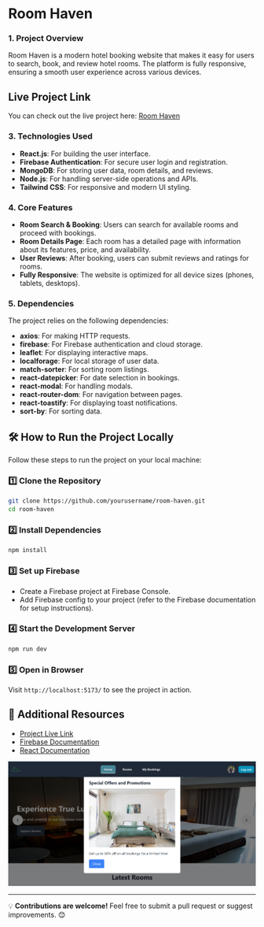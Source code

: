 # Room Haven


### 1. Project Overview
Room Haven is a modern hotel booking website that makes it easy for users to search, book, and review hotel rooms. The platform is fully responsive, ensuring a smooth user experience across various devices.

## Live Project Link
You can check out the live project here: [Room Haven](https://room-haven.web.app/)

### 3. Technologies Used
- **React.js**: For building the user interface.
- **Firebase Authentication**: For secure user login and registration.
- **MongoDB**: For storing user data, room details, and reviews.
- **Node.js**: For handling server-side operations and APIs.
- **Tailwind CSS**: For responsive and modern UI styling.

### 4. Core Features
- **Room Search & Booking**: Users can search for available rooms and proceed with bookings.
- **Room Details Page**: Each room has a detailed page with information about its features, price, and availability.
- **User Reviews**: After booking, users can submit reviews and ratings for rooms.
- **Fully Responsive**: The website is optimized for all device sizes (phones, tablets, desktops).

### 5. Dependencies
The project relies on the following dependencies:
- **axios**: For making HTTP requests.
- **firebase**: For Firebase authentication and cloud storage.
- **leaflet**: For displaying interactive maps.
- **localforage**: For local storage of user data.
- **match-sorter**: For sorting room listings.
- **react-datepicker**: For date selection in bookings.
- **react-modal**: For handling modals.
- **react-router-dom**: For navigation between pages.
- **react-toastify**: For displaying toast notifications.
- **sort-by**: For sorting data.

## 🛠 How to Run the Project Locally

Follow these steps to run the project on your local machine:

### 1️⃣ Clone the Repository
   ```bash
   git clone https://github.com/yourusername/room-haven.git
   cd room-haven
```

### 2️⃣ Install Dependencies
```bash
npm install
```

### 3️⃣ Set up Firebase
- Create a Firebase project at Firebase Console.
- Add Firebase config to your project (refer to the Firebase documentation for setup instructions).

### 4️⃣ Start the Development Server
```bash
npm run dev
```

### 5️⃣ Open in Browser
Visit `http://localhost:5173/` to see the project in action.

## 📎 Additional Resources
- [Project Live Link](https://nextgen-scholarships.web.app/)
- [Firebase Documentation](https://firebase.google.com/docs)
- [React Documentation](https://reactrouter.com/home)


![Screenshot](./public/Screenshot%202025-05-11%20134921.png)

---

💡 **Contributions are welcome!** Feel free to submit a pull request or suggest improvements. 😊
